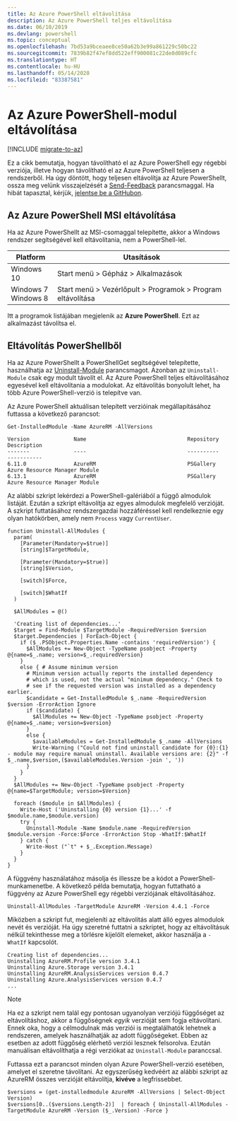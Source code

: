 ```yaml
---
title: Az Azure PowerShell eltávolítása
description: Az Azure PowerShell teljes eltávolítása
ms.date: 06/10/2019
ms.devlang: powershell
ms.topic: conceptual
ms.openlocfilehash: 7bd53a9bceaee8ce50a62b3e99a861229c50bc22
ms.sourcegitcommit: 7839b82f47ef8dd522eff900081c22de0d089cfc
ms.translationtype: HT
ms.contentlocale: hu-HU
ms.lasthandoff: 05/14/2020
ms.locfileid: "83387581"
---
```

# <a name="uninstall-the-azure-powershell-module"></a>Az Azure PowerShell-modul eltávolítása

[!INCLUDE [migrate-to-az](../includes/migrate-to-az.md)]

Ez a cikk bemutatja, hogyan távolítható el az Azure PowerShell egy régebbi verziója, illetve hogyan távolítható el az Azure PowerShell teljesen a rendszerből. Ha úgy döntött, hogy teljesen eltávolítja az Azure PowerShellt, ossza meg velünk visszajelzését a [Send-Feedback](/powershell/module/azurerm.profile/send-feedback) parancsmaggal.
Ha hibát tapasztal, kérjük, [jelentse be a GitHubon](https://github.com/azure/azure-powershell/issues).


## <a name="uninstall-azure-powershell-msi"></a>Az Azure PowerShell MSI eltávolítása

Ha az Azure PowerShellt az MSI-csomaggal telepítette, akkor a Windows rendszer segítségével kell eltávolítania, nem a PowerShell-lel.

| Platform | Utasítások |
|----------|--------------|
| Windows 10 | Start menü > Gépház > Alkalmazások |
| Windows 7 </br>Windows 8 | Start menü > Vezérlőpult > Programok > Program eltávolítása |

Itt a programok listájában megjelenik az __Azure PowerShell__. Ezt az alkalmazást távolítsa el.

## <a name="uninstall-from-powershell"></a>Eltávolítás PowerShellből

Ha az Azure PowerShellt a PowerShellGet segítségével telepítette, használhatja az [Uninstall-Module](/powershell/module/powershellget/uninstall-module) parancsmagot. Azonban az `Uninstall-Module` csak egy modult távolít el. Az Azure PowerShell teljes eltávolításához egyesével kell eltávolítania a modulokat. Az eltávolítás bonyolult lehet, ha több Azure PowerShell-verzió is telepítve van.

Az Azure PowerShell aktuálisan telepített verzióinak megállapításához futtassa a következő parancsot:

```powershell-interactive
Get-InstalledModule -Name AzureRM -AllVersions
```

```output
Version              Name                                Repository           Description
-------              ----                                ----------           -----------
6.11.0               AzureRM                             PSGallery            Azure Resource Manager Module
6.13.1               AzureRM                             PSGallery            Azure Resource Manager Module
```

Az alábbi szkript lekérdezi a PowerShell-galériából a függő almodulok listáját. Ezután a szkript eltávolítja az egyes almodulok megfelelő verzióját. A szkript futtatásához rendszergazdai hozzáféréssel kell rendelkeznie egy olyan hatókörben, amely nem `Process` vagy `CurrentUser`.

```powershell-interactive
function Uninstall-AllModules {
  param(
    [Parameter(Mandatory=$true)]
    [string]$TargetModule,

    [Parameter(Mandatory=$true)]
    [string]$Version,

    [switch]$Force,

    [switch]$WhatIf
  )
  
  $AllModules = @()
  
  'Creating list of dependencies...'
  $target = Find-Module $TargetModule -RequiredVersion $version
  $target.Dependencies | ForEach-Object {
    if ($_.PSObject.Properties.Name -contains 'requiredVersion') {
      $AllModules += New-Object -TypeName psobject -Property @{name=$_.name; version=$_.requiredVersion}
    }
    else { # Assume minimum version
      # Minimum version actually reports the installed dependency
      # which is used, not the actual "minimum dependency." Check to
      # see if the requested version was installed as a dependency earlier.
      $candidate = Get-InstalledModule $_.name -RequiredVersion $version -ErrorAction Ignore
      if ($candidate) {
        $AllModules += New-Object -TypeName psobject -Property @{name=$_.name; version=$version}
      }
      else {
        $availableModules = Get-InstalledModule $_.name -AllVersions
        Write-Warning ("Could not find uninstall candidate for {0}:{1} - module may require manual uninstall. Available versions are: {2}" -f $_.name,$version,($availableModules.Version -join ', '))
      }
    }
  }
  $AllModules += New-Object -TypeName psobject -Property @{name=$TargetModule; version=$Version}

  foreach ($module in $AllModules) {
    Write-Host ('Uninstalling {0} version {1}...' -f $module.name,$module.version)
    try {
      Uninstall-Module -Name $module.name -RequiredVersion $module.version -Force:$Force -ErrorAction Stop -WhatIf:$WhatIf
    } catch {
      Write-Host ("`t" + $_.Exception.Message)
    }
  }
}
```

A függvény használatához másolja és illessze be a kódot a PowerShell-munkamenetbe. A következő példa bemutatja, hogyan futtatható a függvény az Azure PowerShell egy régebbi verziójának eltávolításához.

```powershell-interactive
Uninstall-AllModules -TargetModule AzureRM -Version 4.4.1 -Force
```

Miközben a szkript fut, megjeleníti az eltávolítás alatt álló egyes almodulok nevét és verzióját. Ha úgy szeretné futtatni a szkriptet, hogy az eltávolításuk nélkül tekinthesse meg a törlésre kijelölt elemeket, akkor használja a `-WhatIf` kapcsolót.

```output
Creating list of dependencies...
Uninstalling AzureRM.Profile version 3.4.1
Uninstalling Azure.Storage version 3.4.1
Uninstalling AzureRM.AnalysisServices version 0.4.7
Uninstalling Azure.AnalysisServices version 0.4.7
...
```

> [!NOTE]
> Ha ez a szkript nem talál egy pontosan ugyanolyan verziójú függőséget az eltávolításhoz, akkor a függőségnek _egyik_ verzióját sem fogja eltávolítani. Ennek oka, hogy a célmodulnak más verziói is megtalálhatók lehetnek a rendszeren, amelyek használhatják az adott függőségeket. Ebben az esetben az adott függőség elérhető verziói lesznek felsorolva.
> Ezután manuálisan eltávolíthatja a régi verziókat az `Uninstall-Module` paranccsal.


Futtassa ezt a parancsot minden olyan Azure PowerShell-verzió esetében, amelyet el szeretne távolítani. Az egyszerűség kedvéért az alábbi szkript az AzureRM összes verzióját eltávolítja, __kivéve__ a legfrissebbet.

```powershell-interactive
$versions = (get-installedmodule AzureRM -AllVersions | Select-Object Version)
$versions[0..($versions.Length-2)]  | foreach { Uninstall-AllModules -TargetModule AzureRM -Version ($_.Version) -Force }
```
